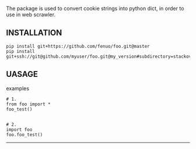 The package is used to convert cookie strings into python dict, in order to use in web scrawler.

## INSTALLATION
```
pip install git+https://github.com/fenuo/foo.git@master
pip install git+ssh://git@github.com/myuser/foo.git@my_version#subdirectory=stackoverflow
```

## UASAGE

examples
```
# 1.
from foo import *
foo_test()


# 2.
import foo
foo.foo_test()
```

---